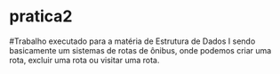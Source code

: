 # pratica2

#Trabalho executado para a matéria de Estrutura de Dados I sendo basicamente um sistemas de rotas de ônibus, onde podemos criar uma rota, excluir uma rota ou visitar uma rota.
